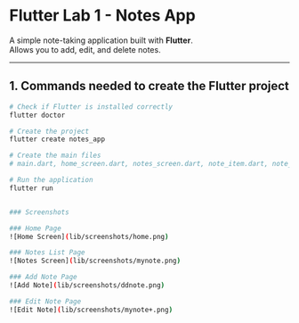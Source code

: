 # Flutter Lab 1 - Notes App

A simple note-taking application built with **Flutter**.  
Allows you to add, edit, and delete notes.

---

## 1. Commands needed to create the Flutter project

```bash
# Check if Flutter is installed correctly
flutter doctor

# Create the project
flutter create notes_app

# Create the main files
# main.dart, home_screen.dart, notes_screen.dart, note_item.dart, note_input_dialog.dart

# Run the application
flutter run


### Screenshots

### Home Page
![Home Screen](lib/screenshots/home.png)

### Notes List Page
![Notes Screen](lib/screenshots/mynote.png)

### Add Note Page
![Add Note](lib/screenshots/ddnote.png)

### Edit Note Page
![Edit Note](lib/screenshots/mynote+.png)







